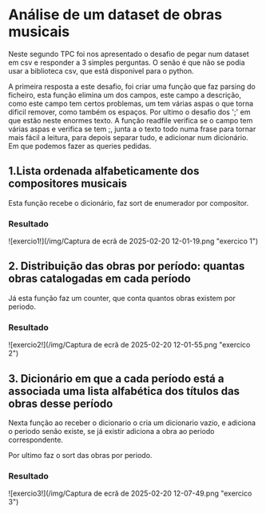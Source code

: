 # Análise de um dataset de obras musicais


Neste segundo TPC foi nos apresentado o desafio de pegar num dataset em csv e responder a 3 simples perguntas.
O senão é que não se podia usar a biblioteca csv, que está disponivel para o python.

A primeira resposta a este desafio, foi criar uma função que faz parsing do ficheiro, esta função elimina um dos campos, este campo a descrição, como este campo tem certos problemas, um tem várias aspas o que torna dificil remover, como também os espaços. Por ultimo o desafio dos ';' em que estão neste enormes texto.
A função readfile verifica se o campo tem várias aspas e verifica se tem ;, junta a o texto todo numa frase para tornar mais fácil a leitura, para depois separar tudo, e adicionar num dicionário. Em que podemos fazer as queries pedidas.

## 1.Lista ordenada alfabeticamente dos compositores musicais

Esta função recebe o dicionário, faz sort de enumerador por compositor.

### Resultado

![exercio1!](/img/Captura de ecrã de 2025-02-20 12-01-19.png "exercico 1")


## 2. Distribuição das obras por período: quantas obras catalogadas em cada período

Já esta função faz um counter, que conta quantos obras existem por periodo.

### Resultado

![exercio2!](/img/Captura de ecrã de 2025-02-20 12-01-55.png "exercico 2")


## 3.  Dicionário em que a cada período está a associada uma lista alfabética dos títulos das obras desse período

Nexta função ao receber o dicionario o cria um dicionario vazio, e adiciona o periodo senão existe, se já existir adiciona a obra ao periodo correspondente.

Por ultimo faz o sort das obras por periodo.

### Resultado

![exercio3!](/img/Captura de ecrã de 2025-02-20 12-07-49.png "exercico 3")
